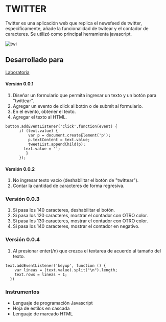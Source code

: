 # TWITTER
Twitter es una aplicación web que replica el newsfeed de twitter, especificamente, añade la funcionalidad de twitear y el contador de caracteres. Se utilizó como principal herramienta javascript.

![twi](https://user-images.githubusercontent.com/32307161/38065895-1aa86c70-32cb-11e8-9b57-72d64b803abb.png)

## Desarrollado para 
[Laboratoria](http://laboratoria.la)

#### Versión 0.0.1

1. Diseñar un formulario que permita ingresar un texto y un botón para "twittear".
2. Agregar un evento de click al botón o de submit al formulario.
3. En el evento, obtener el texto.
4. Agregar el texto al HTML.

~~~
button.addEventListener('click',function(event) {
      if (text.value) {
          var p = document.createElement('p'); 
          p.textContent = text.value;
          tweetList.appendChild(p);
        text.value = '';
         }
      });
~~~

#### Versión 0.0.2

1. No ingresar texto vacío (deshabilitar el botón de "twittear").
2. Contar la cantidad de caracteres de forma regresiva.

### Versión 0.0.3

1. Si pasa los 140 caracteres, deshabilitar el botón.
2. Si pasa los 120 caracteres, mostrar el contador con OTRO color.
3. Si pasa los 130 caracteres, mostrar el contador con OTRO color.
4. Si pasa los 140 caracteres, mostrar el contador en negativo.

### Versión 0.0.4

1. Al presionar enter(/n) que crezca el textarea de acuerdo al tamaño del texto.

~~~
text.addEventListener('keyup', function () {
    var lineas = (text.value).split("\n").length;
    text.rows = lineas + 1;
  })
~~~

### Instrumentos

+ Lenguaje de programación Javascript
+ Hoja de estilos en cascada
+ Lenguaje de marcado HTML
